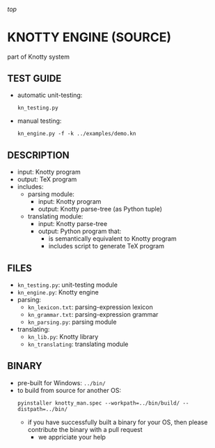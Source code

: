 <h6>top

# KNOTTY ENGINE (SOURCE)
part of Knotty system

## TEST GUIDE
- automatic unit-testing:
  ```
  kn_testing.py

  ```
- manual testing:
  ```
  kn_engine.py -f -k ../examples/demo.kn

  ```

## DESCRIPTION
- input: Knotty program
- output: TeX program
- includes:
  - parsing module:
    - input: Knotty program
    - output: Knotty parse-tree (as Python tuple)
  - translating module:
    - input: Knotty parse-tree
    - output: Python program that:
      - is semantically equivalent to Knotty program
      - includes script to generate TeX program

## FILES
- `kn_testing.py`: unit-testing module
- `kn_engine.py`: Knotty engine
- parsing:
  - `kn_lexicon.txt`: parsing-expression lexicon
  - `kn_grammar.txt`: parsing-expression grammar
  - `kn_parsing.py`: parsing module
- translating:
  - `kn_lib.py`: Knotty library
  - `kn_translating`: translating module

## BINARY
- pre-built for Windows: `../bin/`
- to build from source for another OS:
  ```
  pyinstaller knotty_man.spec --workpath=../bin/build/ --distpath=../bin/

  ```
  - if you have successfully built a binary for your OS,
    then please contribute the binary with a pull request
    - we appriciate your help
